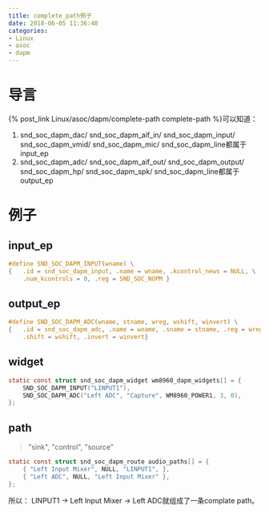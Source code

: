 ```yaml
---
title: complete_path例子
date: 2018-06-05 11:36:48
categories:
- Linux
- asoc
- dapm
---
```


# 导言
{% post_link Linux/asoc/dapm/complete-path complete-path %}可以知道：
1. snd_soc_dapm_dac/ snd_soc_dapm_aif_in/ snd_soc_dapm_input/
snd_soc_dapm_vmid/ snd_soc_dapm_mic/ snd_soc_dapm_line都属于input_ep
2. snd_soc_dapm_adc/ snd_soc_dapm_aif_out/ snd_soc_dapm_output/
snd_soc_dapm_hp/ snd_soc_dapm_spk/ snd_soc_dapm_line都属于output_ep
<!--more-->

# 例子
## input_ep
```c
#define SND_SOC_DAPM_INPUT(wname) \
{	.id = snd_soc_dapm_input, .name = wname, .kcontrol_news = NULL, \
	.num_kcontrols = 0, .reg = SND_SOC_NOPM }
```

## output_ep
```c
#define SND_SOC_DAPM_ADC(wname, stname, wreg, wshift, winvert) \
{	.id = snd_soc_dapm_adc, .name = wname, .sname = stname, .reg = wreg, \
	.shift = wshift, .invert = winvert}
```

## widget
```c
static const struct snd_soc_dapm_widget wm8960_dapm_widgets[] = {
	SND_SOC_DAPM_INPUT("LINPUT1"),
	SND_SOC_DAPM_ADC("Left ADC", "Capture", WM8960_POWER1, 3, 0),
};
```

## path
> "sink", "control", "source"

```c
static const struct snd_soc_dapm_route audio_paths[] = {
	{ "Left Input Mixer", NULL, "LINPUT1", },
	{ "Left ADC", NULL, "Left Input Mixer" },
};
```

所以：
LINPUT1 -> Left Input Mixer -> Left ADC就组成了一条complate path。
